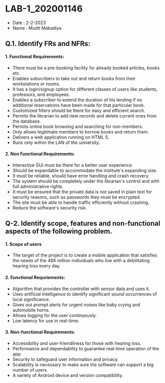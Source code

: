 # LAB-1_202001146
- Date : 2-2-2023
- Name : Mudit Makadiya

## Q.1. Identify FRs and NFRs:
#### 1. Functional Requirements:
- There must be a pre-booking facility for already booked articles, books etc.
- Enables subscribers to take out and return books from their workstations or rooms.
- It has a login/signup option for different classes of users like students, professors, and employees.
- Enables a subscriber to extend the duration of his lending if no additional reservations have been made for that particular book.
- Customized filters should be there for easy and efficient search.
- Permits the librarian to add new records and delete current ones from the database.
- Permits online book browsing and searching for non-members.
- Only allows legitimate members to borrow books and return them.
- Delivers a web application running on HTML 5.
- Runs only within the LAN of the university.

#### 2. Non Functional Requirements:
- Interactive GUI must be there for a better user experience.
- Should be expandable to accommodate the institute's expanding size.
- It must be reliable, should have error handling and crash recovery.
- The system should be completely under the librarian's control and with full administrative rights.
- It must be ensured that the private data is not saved in plain text for security reasons, such as passwords they must be encrypted.
- The site must be able to handle traffic efficiently without crashing.
- Reduce the software's security risk.

## Q-2. Identify scope, features and non-functional aspects of the following problem.
#### 1. Scope of users
- The target of the project is to create a mobile application that satisfies the needs of the 466 million individuals who live with a debilitating hearing loss           every day.

#### 2. Functional Requriements:
- Algorithm that provides the controller with sensor data and uses it.
- Uses artificial intelligence to identify significant sound occurrences of local significance.
- Gives out prompt alerts for urgent noises like baby crying and automobile horns.
- Allows logging for the user continuously.
- Low latency for use in real-time.

#### 3. Non-functional Requirements:
- Accessibility and user-friendliness for those with hearing loss.
- Performance and dependability to guarantee real-time operation of the app.
- Security to safeguard user information and privacy.
- Scalability is necessary to make sure the software can support a big number of users.
- A variety of Android device and version compatibility.


